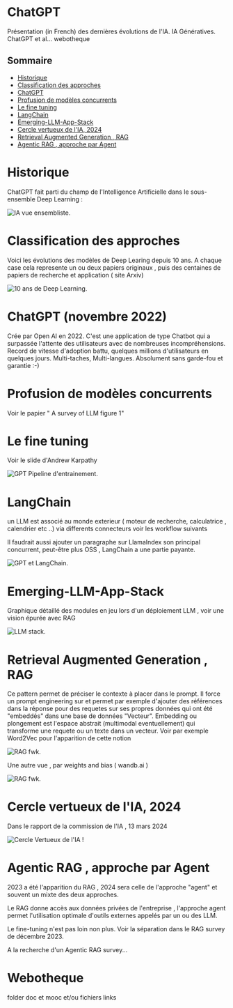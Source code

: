 # ChatGPT
Présentation (in French) des dernières évolutions de l'IA. IA Génératives. ChatGPT et al... webotheque

## Sommaire
- [Historique](#Historique)
- [Classification des approches](#Classification--des--approches)
- [ChatGPT](#ChatGPT--(novembre--2022))
- [Profusion de modèles concurrents](#Profusion--de--modèles--concurrents)
- [Le fine tuning](#Le--fine--tuning)
- [LangChain](#LangChain)
- [Emerging-LLM-App-Stack](#Emerging-LLM-App-Stack)
- [Cercle vertueux de l'IA, 2024](#Cercle--vertueux--de--l'IA,--2024)
- [Retrieval Augmented Generation , RAG](#Retrieval--Augmented--Generation,--RAG)
- [Agentic RAG , approche par Agent](#Agentic--RAG--approche--par--Agent)



# Historique

ChatGPT fait parti du champ de l'Intelligence Artificielle dans le sous-ensemble Deep Learning :

![IA vue ensembliste](img/DeepLearning2IA.png "Vue ensembliste des categories d'IA").

# Classification des approches

Voici les évolutions des modèles de Deep Learing depuis 10 ans. A chaque case cela represente un ou deux papiers originaux , puis des centaines de papiers de recherche et application ( site Arxiv)

![10 ans de Deep Learning](img/10yOfAI.png "Dix ans de Deep Learning").
 # ChatGPT (novembre 2022)

Crée par Open AI en 2022. C'est une application de type Chatbot qui a surpassée l'attente des utilisateurs avec de nombreuses incompréhensions. Record de vitesse d'adoption battu, quelques millions d'utilisateurs en quelques jours. Multi-taches, Multi-langues. Absolument sans garde-fou et garantie :-)

 # Profusion de modèles concurrents

Voir le papier " A survey of LLM figure 1"

 # Le fine tuning

Voir le slide d'Andrew Karpathy

![GPT Pipeline d'entrainement](img/GPT-TrainingPipelines.PNG "GPT Pipeline d'entrainement").

# LangChain

  un LLM est associé au monde exterieur ( moteur de recherche, calculatrice , calendrier etc ..) via differents connecteurs voir les workflow suivants

  Il faudrait aussi ajouter un paragraphe sur LlamaIndex son principal concurrent, peut-être plus OSS , LangChain a une partie payante.

![GPT et LangChain](img/LangChain.png "GPT et LangChain").

 # Emerging-LLM-App-Stack

   Graphique détaillé des modules en jeu lors d'un déploiement LLM , voir une vision épurée avec RAG

![LLM stack ](img/Emerging-LLM-App-Stack.png "GPT et LLM new stack").

# Retrieval Augmented Generation , RAG
  
  Ce pattern permet de préciser le contexte à placer dans le prompt. Il force un prompt engineering sur et permet par exemple d'ajouter des références dans la réponse pour des requetes sur ses propres données qui ont été "embeddés" dans une base de données "Vecteur". Embedding ou plongement est l'espace abstrait (multimodal eventuellement) qui transforme une requete ou un texte dans un vecteur. Voir par exemple Word2Vec pour l'apparition de cette notion

![RAG fwk ](img/RAG.png "RAG Framework").  

Une autre vue , par weights and bias ( wandb.ai )

![RAG fwk ](img/wandb-course.png "RAG Framework 2").  

# Cercle vertueux de l'IA, 2024
Dans le rapport de la commission de l'IA , 13 mars 2024

![Cercle Vertueux de l'IA !](img/LeCercleVertueuxDel'IA.png)

# Agentic RAG , approche par Agent

  2023 a été l'apparition du RAG , 2024 sera celle de l'approche "agent" et souvent un mixte des deux approches.

  Le RAG donne accès aux données privées de l'entreprise , l'approche agent permet l'utilisation optimale d'outils externes appelés par un ou des LLM.

  Le fine-tuning n'est pas loin non plus. Voir la séparation dans le RAG survey de décembre 2023.

  A la recherche d'un Agentic RAG survey...

  

 
# Webotheque 

folder doc et mooc et/ou fichiers links
 
